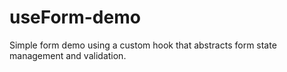 # useForm-demo
Simple form demo using a custom hook that abstracts form state management and validation.
